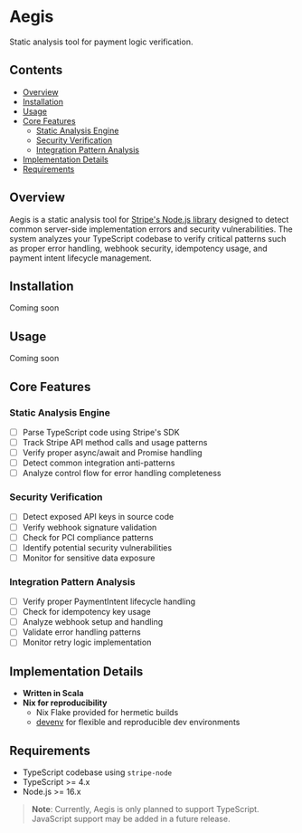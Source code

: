 # Aegis
Static analysis tool for payment logic verification.

## Contents
- [Overview](#overview)
- [Installation](#installation)
- [Usage](#usage)
- [Core Features](#core-features)
  - [Static Analysis Engine](#static-analysis-engine)
  - [Security Verification](#security-verification)
  - [Integration Pattern Analysis](#integration-pattern-analysis)
- [Implementation Details](#implementation-details)
- [Requirements](#requirements)

## Overview
Aegis is a static analysis tool for [Stripe's Node.js library](https://github.com/stripe/stripe-node) designed to detect common server-side implementation errors and security vulnerabilities. The system analyzes your TypeScript codebase to verify critical patterns such as proper error handling, webhook security, idempotency usage, and payment intent lifecycle management.

## Installation
Coming soon

## Usage
Coming soon

## Core Features

### Static Analysis Engine
- [ ] Parse TypeScript code using Stripe's SDK
- [ ] Track Stripe API method calls and usage patterns
- [ ] Verify proper async/await and Promise handling
- [ ] Detect common integration anti-patterns
- [ ] Analyze control flow for error handling completeness

### Security Verification
- [ ] Detect exposed API keys in source code
- [ ] Verify webhook signature validation
- [ ] Check for PCI compliance patterns
- [ ] Identify potential security vulnerabilities
- [ ] Monitor for sensitive data exposure

### Integration Pattern Analysis
- [ ] Verify proper PaymentIntent lifecycle handling
- [ ] Check for idempotency key usage
- [ ] Analyze webhook setup and handling
- [ ] Validate error handling patterns
- [ ] Monitor retry logic implementation

## Implementation Details
- **Written in Scala**
- **Nix for reproducibility**
    - Nix Flake provided for hermetic builds
    - [devenv](https://devenv.sh) for flexible and reproducible dev environments

## Requirements
- TypeScript codebase using `stripe-node`
- TypeScript >= 4.x
- Node.js >= 16.x 

> **Note**: Currently, Aegis is only planned to support TypeScript. JavaScript support may be added in a future release.
